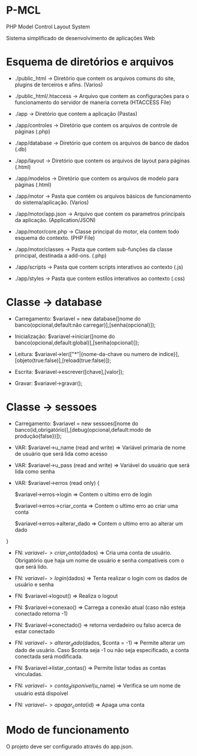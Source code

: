 # P-MCL

PHP Model Control Layout System

Sistema simplificado de desenvolvimento de aplicações Web


# Esquema de diretórios e arquivos

* ./public_html -> Diretório que contem os arquivos comuns do site, plugins de terceiros e afins. (Varios)

* ./public_html/.htaccess -> Arquivo que contem as configurações para o funcionamento do servidor de maneria correta (HTACCESS File)

* ./app -> Diretório que contem a aplicação (Pastas)

* ./app/controles -> Diretório que contem os arquivos de controle de páginas (.php)

* ./app/database -> Diretório que contem os arquivos de banco de dados (.db)

* ./app/layout -> Diretório que contem os arquivos de layout para páginas (.html)

* ./app/modelos -> Diretório que contem os arquivos de modelo para páginas (.html)

* ./app/motor -> Pasta que contém os arquivos básicos de funcionamento do sistema/aplicação. (Varios)

* ./app/motor/app.json -> Arquivo que contem os parametros principais da aplicação. (Application/JSON)

* ./app/motor/core.php -> Classe principal do motor, ela contem todo esquema do contexto. (PHP File)

* ./app/motor/classes -> Pasta que contem sub-funções da classe principal, destinada a add-ons. (.php)

* ./app/scripts -> Pasta que contem scripts interativos ao contexto (.js)

* ./app/styles -> Pasta que contem estilos interativos ao contexto (.css)


# Classe -> database

* Carregamento: $variavel = new database([nome do banco(opcional,default:não carregar)],[senha(opcional)]);

* Inicialização: $variavel->iniciar([nome do banco(opcional,default:global)],[senha(opcional)]);

* Leitura: $variavel->ler(["\*"|{nome-da-chave ou numero de indice}],[objeto(true:false)],[reload(true:false)]);

* Escrita: $variavel->escrever([chave],[valor]);

* Gravar: $variavel->gravar();


# Classe -> sessoes

* Carregamento: $variavel = new sessoes([nome do banco(id,obrigatório)],[debug(opcional,default:modo de produção{false})]);

* VAR: $variavel->u_name (read and write) => Variável primaria de nome de usuário que será lida como acesso

* VAR: $variavel->u_pass (read and write) => Variável do usuário que será lida como senha

* VAR: $variavel->erros (read only) {

    $variavel->erros->login => Contem o ultimo erro de login

    $variavel->erros->criar_conta => Contem o ultimo erro ao criar uma conta

    $variavel->erros->alterar_dado => Contem o ultimo erro ao alterar um dado

}

* FN: $variavel->criar_conta($dados) => Cria uma conta de usuário. Obrigatório que haja um nome de usuário e senha compatíveis com o que será lido.

* FN: $variavel->login($dados) => Tenta realizar o login com os dados de usuário e senha

* FN: $variavel->logout() => Realiza o logout

* FN: $variavel->conexao() => Carrega a conexão atual (caso não esteja conectado retorna -1)

* FN: $variavel->conectado() => retorna verdadeiro ou falso acerca de estar conectado

* FN: $variavel->alterar_dado($dados, $conta = -1) => Permite alterar um dado de usuário. Caso $conta seja -1 ou não seja especificado, a conta conectada será modificada.

* FN: $variavel->listar_contas() => Permite listar todas as contas vinculadas.

* FN: $variavel->conta_disponivel($u_name) => Verifica se um nome de usuário está dispoível

* FN: $variavel->apagar_conta($id) => Apaga uma conta

# Modo de funcionamento

O projeto deve ser configurado através do app.json.
